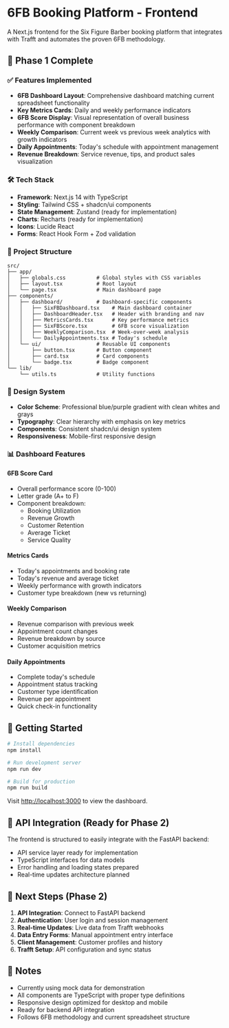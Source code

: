 # 6FB Booking Platform - Frontend

A Next.js frontend for the Six Figure Barber booking platform that integrates with Trafft and automates the proven 6FB methodology.

## 🚀 Phase 1 Complete

### ✅ Features Implemented

- **6FB Dashboard Layout**: Comprehensive dashboard matching current spreadsheet functionality
- **Key Metrics Cards**: Daily and weekly performance indicators
- **6FB Score Display**: Visual representation of overall business performance with component breakdown
- **Weekly Comparison**: Current week vs previous week analytics with growth indicators
- **Daily Appointments**: Today's schedule with appointment management
- **Revenue Breakdown**: Service revenue, tips, and product sales visualization

### 🛠️ Tech Stack

- **Framework**: Next.js 14 with TypeScript
- **Styling**: Tailwind CSS + shadcn/ui components
- **State Management**: Zustand (ready for implementation)
- **Charts**: Recharts (ready for implementation)
- **Icons**: Lucide React
- **Forms**: React Hook Form + Zod validation

### 📁 Project Structure

```
src/
├── app/
│   ├── globals.css          # Global styles with CSS variables
│   ├── layout.tsx           # Root layout
│   └── page.tsx             # Main dashboard page
├── components/
│   ├── dashboard/           # Dashboard-specific components
│   │   ├── SixFBDashboard.tsx    # Main dashboard container
│   │   ├── DashboardHeader.tsx   # Header with branding and nav
│   │   ├── MetricsCards.tsx      # Key performance metrics
│   │   ├── SixFBScore.tsx        # 6FB score visualization
│   │   ├── WeeklyComparison.tsx  # Week-over-week analysis
│   │   └── DailyAppointments.tsx # Today's schedule
│   └── ui/                  # Reusable UI components
│       ├── button.tsx       # Button component
│       ├── card.tsx         # Card components
│       └── badge.tsx        # Badge component
└── lib/
    └── utils.ts             # Utility functions
```

### 🎨 Design System

- **Color Scheme**: Professional blue/purple gradient with clean whites and grays
- **Typography**: Clear hierarchy with emphasis on key metrics
- **Components**: Consistent shadcn/ui design system
- **Responsiveness**: Mobile-first responsive design

### 📊 Dashboard Features

#### 6FB Score Card
- Overall performance score (0-100)
- Letter grade (A+ to F)
- Component breakdown:
  - Booking Utilization
  - Revenue Growth
  - Customer Retention
  - Average Ticket
  - Service Quality

#### Metrics Cards
- Today's appointments and booking rate
- Today's revenue and average ticket
- Weekly performance with growth indicators
- Customer type breakdown (new vs returning)

#### Weekly Comparison
- Revenue comparison with previous week
- Appointment count changes
- Revenue breakdown by source
- Customer acquisition metrics

#### Daily Appointments
- Complete today's schedule
- Appointment status tracking
- Customer type identification
- Revenue per appointment
- Quick check-in functionality

## 🚀 Getting Started

```bash
# Install dependencies
npm install

# Run development server
npm run dev

# Build for production
npm run build
```

Visit [http://localhost:3000](http://localhost:3000) to view the dashboard.

## 🔗 API Integration (Ready for Phase 2)

The frontend is structured to easily integrate with the FastAPI backend:

- API service layer ready for implementation
- TypeScript interfaces for data models
- Error handling and loading states prepared
- Real-time updates architecture planned

## 🔮 Next Steps (Phase 2)

1. **API Integration**: Connect to FastAPI backend
2. **Authentication**: User login and session management
3. **Real-time Updates**: Live data from Trafft webhooks
4. **Data Entry Forms**: Manual appointment entry interface
5. **Client Management**: Customer profiles and history
6. **Trafft Setup**: API configuration and sync status

## 📝 Notes

- Currently using mock data for demonstration
- All components are TypeScript with proper type definitions
- Responsive design optimized for desktop and mobile
- Ready for backend API integration
- Follows 6FB methodology and current spreadsheet structure